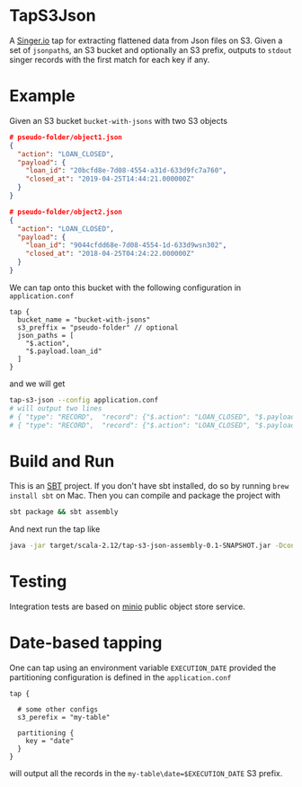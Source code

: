 # TapS3Json
A [Singer.io](https://github.com/singer-io/getting-started) tap for extracting flattened data from Json files on S3.
Given a set of `jsonpath`s, an S3 bucket and optionally an S3 prefix, outputs to `stdout` singer records with the first
match for each key if any.

# Example
Given an S3 bucket `bucket-with-jsons` with two S3 objects
```json
# pseudo-folder/object1.json
{
  "action": "LOAN_CLOSED",
  "payload": {
    "loan_id": "20bcfd8e-7d08-4554-a31d-633d9fc7a760",
    "closed_at": "2019-04-25T14:44:21.000000Z"
  }
}

# pseudo-folder/object2.json
{
  "action": "LOAN_CLOSED",
  "payload": {
    "loan_id": "9044cfdd68e-7d08-4554-1d-633d9wsn302",
    "closed_at": "2018-04-25T04:24:22.000000Z"
  }
}
```
We can tap onto this bucket with the following configuration in `application.conf`
```hocon
tap {
  bucket_name = "bucket-with-jsons"
  s3_preffix = "pseudo-folder" // optional
  json_paths = [
    "$.action",
    "$.payload.loan_id"
  ]
}
```
and we will get
```bash
tap-s3-json --config application.conf
# will output two lines
# { "type": "RECORD",  "record": {"$.action": "LOAN_CLOSED", "$.payload.loan_id": "20bcfd8e-7d08-4554-a31d-633d9fc7a760"} }
# { "type": "RECORD",  "record": {"$.action": "LOAN_CLOSED", "$.payload.loan_id": "9044cfdd68e-7d08-4554-1d-633d9wsn302"} }
```

# Build and Run
This is an [SBT](https://www.scala-sbt.org/) project. If you don't have sbt installed, do so by running `brew install sbt`
on Mac. Then you can compile and package the project with
```bash
sbt package && sbt assembly
```
And next run the tap like
```bash
java -jar target/scala-2.12/tap-s3-json-assembly-0.1-SNAPSHOT.jar -Dconfig.file=application.conf
```

# Testing
Integration tests are based on [minio](https://github.com/minio/minio) public object store service.

# Date-based tapping
One can tap using an environment variable `EXECUTION_DATE` provided the partitioning configuration is defined
in the `application.conf`
```hocon
tap {

  # some other configs
  s3_perefix = "my-table"
  
  partitioning {
    key = "date"
  }
}
```
will output all the records in the `my-table\date=$EXECUTION_DATE` S3 prefix.